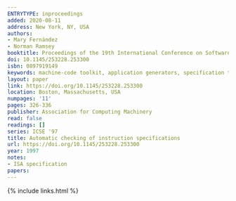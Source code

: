 ```yaml
---
ENTRYTYPE: inproceedings
added: 2020-08-11
address: New York, NY, USA
authors:
- Mary Fernández
- Norman Ramsey
booktitle: Proceedings of the 19th International Conference on Software Engineering
doi: 10.1145/253228.253300
isbn: 0897919149
keywords: machine-code toolkit, application generators, specification testing
layout: paper
link: https://doi.org/10.1145/253228.253300
location: Boston, Massachusetts, USA
numpages: '11'
pages: 326-336
publisher: Association for Computing Machinery
read: false
readings: []
series: ICSE '97
title: Automatic checking of instruction specifications
url: https://doi.org/10.1145/253228.253300
year: 1997
notes:
- ISA specification
papers:
---
```

{% include links.html %}

